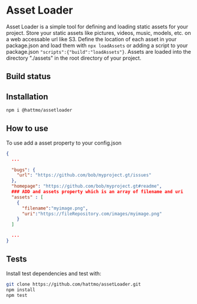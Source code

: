 # Asset Loader

Asset Loader is a simple tool for defining and loading static assets for your project.  Store your static assets like pictures, videos, music, models, etc. on a web accessable url like S3.  Define the location of each asset in your package.json and load them with ```npx loadAssets``` or adding a script to your package.json ```"scripts":{"build":"loadAssets"}```.  Assets are loaded into the directory "./assets" in the root directory of your project.

## Build status

## Installation

```bash
npm i @hattmo/assetloader
```

## How to use

To use add a asset property to your config.json

```json
{
  ...

  "bugs": {
    "url": "https://github.com/bob/myproject.gt/issues"
  },
  "homepage": "https://github.com/bob/myproject.gt#readme",
  ### ADD and assets property which is an array of filename and uri
  "assets" : [
    {
      "filename":"myimage.png",
      "uri":"https://fileRepository.com/images/myimage.png"
    }
  ]

  ...
}
```

## Tests

Install test dependencies and test with:

```bash
git clone https://github.com/hattmo/assetLoader.git
npm install
npm test
```
